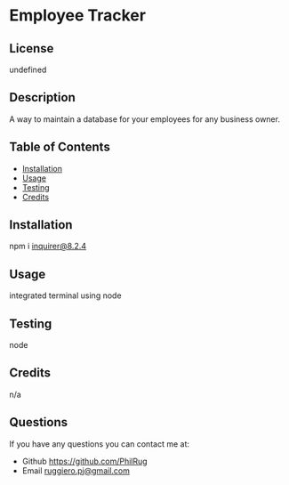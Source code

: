 # Employee Tracker
## License

undefined
## Description
A way to maintain a database for your employees for any business owner.
    
## Table of Contents
    
- [Installation](#installation)
- [Usage](#usage)
- [Testing](#test)
- [Credits](#credits)
    
## Installation
npm i inquirer@8.2.4
    
## Usage
integrated terminal using node
    
## Testing
node

## Credits
n/a
    
## Questions
If you have any questions you can contact me at:
- Github https://github.com/PhilRug
- Email ruggiero.pj@gmail.com
